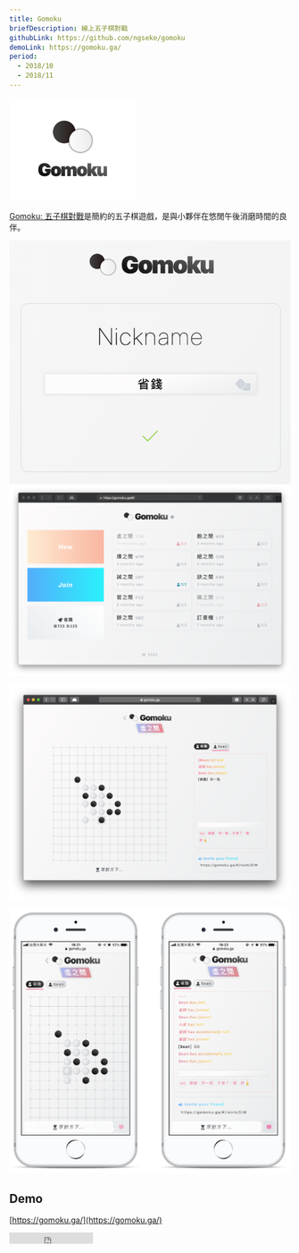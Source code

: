 ```yaml
---
title: Gomoku
briefDescription: 線上五子棋對戰
githubLink: https://github.com/ngseke/gomoku
demoLink: https://gomoku.ga/
period:
  - 2018/10
  - 2018/11
---
```


![](../../assets/img/article/gomoku/title.png)

[Gomoku: 五子棋對戰](https://gomoku.ga/)是簡約的五子棋遊戲，是與小夥伴在悠閒午後消磨時間的良伴。

![註冊畫面](../../assets/img/article/gomoku/register.png)
![大廳房間列表](../../assets/img/article/gomoku/room.png)

![遊戲對戰與聊天室](../../assets/img/article/gomoku/cover.png)

![行動裝置版本](../../assets/img/article/gomoku/mobile.png)

## Demo

[https://gomoku.ga/](https://gomoku.ga/)

<iframe src="https://ghbtns.com/github-btn.html?user=ngseke&repo=gomoku&type=star&count=false" frameborder="0" scrolling="0" width="150" height="20"></iframe>
